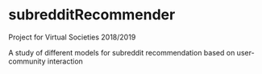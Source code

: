 # subredditRecommender

Project for Virtual Societies 2018/2019

A study of different models for subreddit recommendation based on user-community interaction
